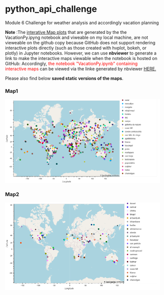 # python_api_challenge
Module 6 Challenge for weather analysis and accordingly vacation planning

**Note** :The <u>interative Map plots</u> that are generated by the the VacationPy.ipyng notebook and viweable on my local machine, are not vieweable on the github copy because GitHub does not support rendering interactive plots directly (such as those created with hvplot, bokeh, or plotly) in Jupyter notebooks. However, we can use **nbviewer** to generate a link to make the interactive maps viewable when the notebook is hosted on GitHub:
Accordingly, <span style="color:red">the notebook "VacationPy.ipynb" containing interactive maps</span> can be viewed via the linke generated by nbviewer [HERE.](https://nbviewer.org/github/SunilduthBaichoo/python_api_challenge/blob/main/VacationPy.ipynb)

Please also find below **saved static versions of the maps**.

### Map1
















![city_map.png](image.png)





### Map2















![city_hotel_map](image-1.png)
